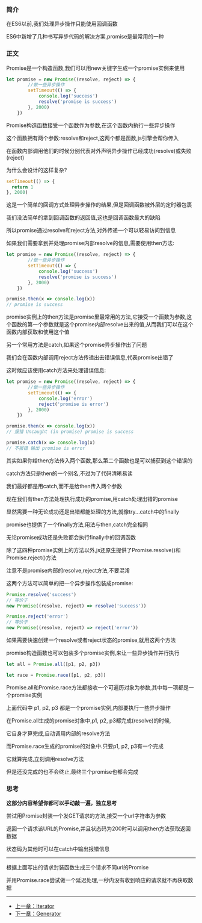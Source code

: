 ### 简介

在ES6以前,我们处理异步操作只能使用回调函数

ES6中新增了几种书写异步代码的解决方案,promise是最常用的一种

### 正文

Promise是一个构造函数,我们可以用new关键字生成一个promise实例来使用

``` javascript
let promise = new Promise((resolve, reject) => {
        //做一些异步操作
        setTimeout(() => {
            console.log('success')
            resolve('promise is success')
        }, 2000)
    })
```

Promise构造函数接受一个函数作为参数,在这个函数内执行一些异步操作

这个函数拥有两个参数:resolve和reject,这两个都是函数,js引擎会帮你传入

在函数内部调用他们的时候分别代表对外声明异步操作已经成功(resolve)或失败(reject)

为什么会设计的这样复杂?

``` javascript
setTimeout(() => {
  return 1
}, 2000)
```
这是一个简单的回调方式处理异步操作的结果,但是回调函数被外层的定时器包裹

我们没法简单的拿到回调函数的返回值,这也是回调函数最大的缺陷

所以promise通过resolve和reject方法,对外传递一个可以轻易访问到信息

如果我们需要拿到并处理promise内部resolve的信息,需要使用then方法:


``` javascript
let promise = new Promise((resolve, reject) => {
        //做一些异步操作
        setTimeout(() => {
            console.log('success')
            resolve('promise is success')
        }, 2000)
    })

promise.then(x => console.log(x))
// promise is success
```

promise实例上的then方法是promise里最常用的方法,它接受一个函数为参数,这个函数的第一个参数就是这个promise内部resolve出来的值,从而我们可以在这个函数内部获取和使用这个值

另一个常用方法是catch,如果这个promise异步操作出了问题

我们会在函数内部调用reject方法传递出去错误信息,代表promise出错了

这时候应该使用catch方法来处理错误信息:

``` javascript
let promise = new Promise((resolve, reject) => {
        //做一些异步操作
        setTimeout(() => {
            console.log('error')
            reject('promise is error')
        }, 2000)
    })

promise.then(x => console.log(x))
// 报错 Uncaught (in promise) promise is success

promise.catch(x => console.log(x)
// 不报错 输出 promise is error

```
其实如果你给then方法传入两个函数,那么第二个函数也是可以捕获到这个错误的

catch方法只是then的一个别名,不过为了代码清晰易读

我们最好都是用catch,而不是给then传入两个参数

现在我们有then方法处理执行成功的promise,用catch处理出错的promise

显然需要一种无论成功还是出错都能处理的方法,就像try...catch中的finally

promise也提供了一个finally方法,用法与then,catch完全相同

无论promise成功还是失败都会执行finally中的回调函数

除了这四种promise实例上的方法以外,js还原生提供了Promise.resolve()和Promise.reject()方法

注意不是promise内部的resolve,reject方法,不要混淆

这两个方法可以简单的把一个异步操作包装成promise:

``` javascript
Promise.resolve('success')
// 等价于
new Promise((resolve, reject) => resolve('success'))

Promise.reject('error')
// 等价于
new Promise((resolve, reject) => reject('error'))
```
如果需要快速创建一个resolve或者reject状态的promise,就用这两个方法

promise构造函数也可以包装多个promise实例,来让一些异步操作并行执行

``` javascript
let all = Promise.all([p1, p2, p3])

let race = Promise.race([p1, p2, p3])
```
Promise.all和Promise.race方法都接收一个可遍历对象为参数,其中每一项都是一个promise实例

上面代码中 p1, p2, p3 都是一个promise实例,内部要执行一些异步操作

在Promise.all生成的promise对象中,p1, p2, p3都完成(resolve)的时候,

它自身才算完成,自动调用内部的resolve方法

而Promise.race生成的promise的对象中.只要p1, p2, p3有一个完成

它就算完成,立刻调用resolve方法

但是还没完成的也不会终止,最终三个promise也都会完成

### 思考
**这部分内容希望你都可以手动敲一遍，独立思考**

尝试用Promise封装一个发GET请求的方法,接受一个url字符串为参数

返回一个请求该URL的Promise,并且状态码为200时可以调用then方法获取返回数据

状态码为其他时可以在catch中输出报错信息

---

根据上面写出的请求封装函数生成三个请求不同url的Promise

并用Promise.race尝试做一个延迟处理,一秒内没有收到响应的请求就不再获取数据

---

- [上一章：Iterator](iterator.md)
- [下一章：Generator](generator.md)
